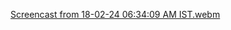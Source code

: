 [Screencast from 18-02-24 06:34:09 AM IST.webm](https://github.com/rohit-umbare/comfyui-workflows/assets/154395975/384f0014-19c1-4358-9dd8-1e4bb5dd652e)
